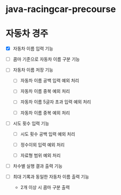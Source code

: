 # java-racingcar-precourse
# 자동차 경주
- [x] 자동차 이름 입력 기능
- [ ] 콤마 기준으로 자동차 이름 구분 기능
- [ ] 자동차 이름 저장 기능
  - [ ] 자동차 이름 공백 입력 예외 처리
  - [ ] 자동차 이름 중복 예외 처리
  - [ ] 자동차 이름 5글자 초과 입력 예외 처리
  - [ ] 자동차 이름 중복 예외 처리


- [ ] 시도 횟수 입력 기능
  - [ ] 시도 횟수 공백 입력 예외 처리
  - [ ] 정수이외 입력 예외 처리
  - [ ] 자료형 범위 예외 처리


- [ ] 차수별 실행 결과 출력 기능


- [ ] 최대 기록과 동일한 자동차 이름 출력 기능
  * 2개 이상 시 콤마 구분 출력